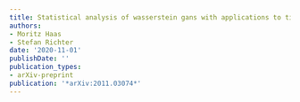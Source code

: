 ```yaml
---
title: Statistical analysis of wasserstein gans with applications to time series forecasting
authors:
- Moritz Haas
- Stefan Richter
date: '2020-11-01'
publishDate: ''
publication_types:
- arXiv-preprint
publication: '*arXiv:2011.03074*'
---
```

